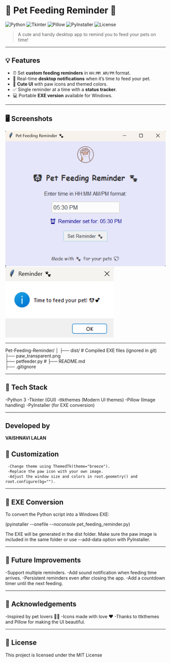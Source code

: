 # 🐾 Pet Feeding Reminder 🐶

![Python](https://img.shields.io/badge/Python-3.11-blue?style=for-the-badge&logo=python)
![Tkinter](https://img.shields.io/badge/Tkinter-GUI-brightgreen?style=for-the-badge)
![Pillow](https://img.shields.io/badge/Pillow-ImageProcessing-yellow?style=for-the-badge)
![PyInstaller](https://img.shields.io/badge/EXE-PyInstaller-red?style=for-the-badge)
![License](https://img.shields.io/badge/License-MIT-blueviolet?style=for-the-badge)
> A cute and handy desktop app to remind you to feed your pets on time!  

---

## 💡 Features
- ⏰ Set **custom feeding reminders** in `HH:MM AM/PM` format.  
- 🔔 Real-time **desktop notifications** when it’s time to feed your pet.  
- 🎨 **Cute UI** with paw icons and themed colors.  
- ✅ Single reminder at a time with a **status tracker**.  
- 💻 Portable **EXE version** available for Windows.  

---

## 🖥️ Screenshots
  
![App Screenshot](Petfeeder.png)  
![App Screenshot](reminder.png)  

---

Pet-Feeding-Reminder/
│
├── dist/                   # Compiled EXE files (ignored in git)
├── paw_transparent.png     
├── petfeeder.py #
├── README.md               
├── .gitignore              

---

## 🔧 Tech Stack
-Python 3
-Tkinter (GUI)
-ttkthemes (Modern UI themes)
-Pillow (Image handling)
-PyInstaller (for EXE conversion)

---

## Developed by 
**VAISHNAVI LALAN**

## 🎨 Customization
     -Change theme using ThemedTk(theme="breeze").
     -Replace the paw icon with your own image.
     -Adjust the window size and colors in root.geometry() and root.configure(bg="").

---

## 🚀 EXE Conversion
To convert the Python script into a Windows EXE:

(pyinstaller --onefile --noconsole pet_feeding_reminder.py)

The EXE will be generated in the dist folder.
Make sure the paw image is included in the same folder or use --add-data option with PyInstaller.

---

## 📝 Future Improvements
-Support multiple reminders.
-Add sound notification when feeding time arrives.
-Persistent reminders even after closing the app.
-Add a countdown timer until the next feeding.

---

## 💖 Acknowledgements
-Inspired by pet lovers 🐶🐱
-Icons made with love ❤️
-Thanks to ttkthemes and Pillow for making the UI beautiful.

---

## 📌 License

This project is licensed under the MIT License
